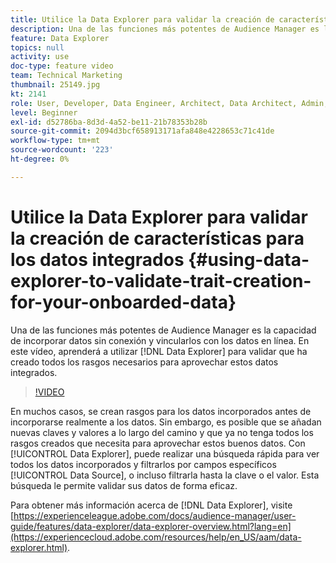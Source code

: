 ```yaml
---
title: Utilice la Data Explorer para validar la creación de características para los datos integrados
description: Una de las funciones más potentes de Audience Manager es la capacidad de incorporar datos sin conexión y vincularlos con los datos en línea. En este vídeo, aprenderá a utilizar la Data Explorer para validar que ha creado todos los rasgos necesarios para aprovechar estos datos integrados.
feature: Data Explorer
topics: null
activity: use
doc-type: feature video
team: Technical Marketing
thumbnail: 25149.jpg
kt: 2141
role: User, Developer, Data Engineer, Architect, Data Architect, Admin, Leader
level: Beginner
exl-id: d52786ba-8d3d-4a52-be11-21b78353b28b
source-git-commit: 2094d3bcf658913171afa848e4228653c71c41de
workflow-type: tm+mt
source-wordcount: '223'
ht-degree: 0%

---
```


# Utilice la Data Explorer para validar la creación de características para los datos integrados {#using-data-explorer-to-validate-trait-creation-for-your-onboarded-data}

Una de las funciones más potentes de Audience Manager es la capacidad de incorporar datos sin conexión y vincularlos con los datos en línea. En este vídeo, aprenderá a utilizar [!DNL Data Explorer] para validar que ha creado todos los rasgos necesarios para aprovechar estos datos integrados.

>[!VIDEO](https://video.tv.adobe.com/v/25149/?quality=12)

En muchos casos, se crean rasgos para los datos incorporados antes de incorporarse realmente a los datos. Sin embargo, es posible que se añadan nuevas claves y valores a lo largo del camino y que ya no tenga todos los rasgos creados que necesita para aprovechar estos buenos datos. Con [!UICONTROL Data Explorer], puede realizar una búsqueda rápida para ver todos los datos incorporados y filtrarlos por campos específicos [!UICONTROL Data Source], o incluso filtrarla hasta la clave o el valor. Esta búsqueda le permite validar sus datos de forma eficaz.

Para obtener más información acerca de [!DNL Data Explorer], visite [https://experienceleague.adobe.com/docs/audience-manager/user-guide/features/data-explorer/data-explorer-overview.html?lang=en](https://experiencecloud.adobe.com/resources/help/en_US/aam/data-explorer.html).
